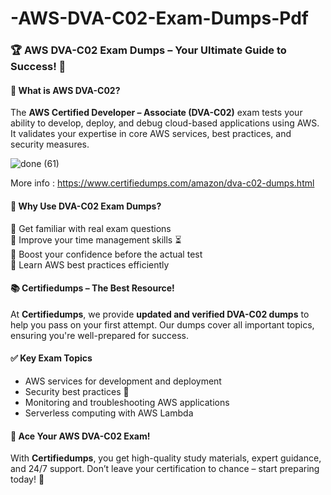 # -AWS-DVA-C02-Exam-Dumps-Pdf

### 🏆 AWS DVA-C02 Exam Dumps – Your Ultimate Guide to Success! 🚀  

#### 📌 What is AWS DVA-C02?  
The **AWS Certified Developer – Associate (DVA-C02)** exam tests your ability to develop, deploy, and debug cloud-based applications using AWS. It validates your expertise in core AWS services, best practices, and security measures.  

![done (61)](https://github.com/user-attachments/assets/89ee0926-1b23-4105-893a-52f60610af07)

More info : https://www.certifiedumps.com/amazon/dva-c02-dumps.html

#### 📖 Why Use DVA-C02 Exam Dumps?  
🔹 Get familiar with real exam questions  
🔹 Improve your time management skills ⏳  
🔹 Boost your confidence before the actual test  
🔹 Learn AWS best practices efficiently  

#### 📚 Certifiedumps – The Best Resource!  
At **Certifiedumps**, we provide **updated and verified DVA-C02 dumps** to help you pass on your first attempt. Our dumps cover all important topics, ensuring you're well-prepared for success.  

#### ✅ Key Exam Topics  
- AWS services for development and deployment  
- Security best practices 🔐  
- Monitoring and troubleshooting AWS applications  
- Serverless computing with AWS Lambda  

#### 🎯 Ace Your AWS DVA-C02 Exam!  
With **Certifiedumps**, you get high-quality study materials, expert guidance, and 24/7 support. Don’t leave your certification to chance – start preparing today! 🚀  
